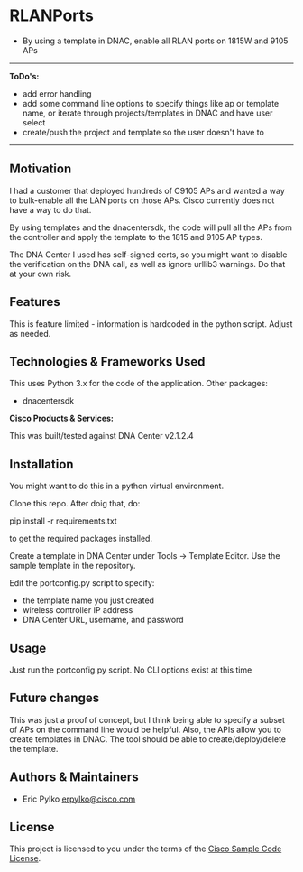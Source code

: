 # RLANPorts

* By using a template in DNAC, enable all RLAN ports on 1815W and 9105 APs

---

**ToDo's:**

 - add error handling
 - add some command line options to specify things like ap or template name,
   or iterate through projects/templates in DNAC and have user select
 - create/push the project and template so the user doesn't have to

---

## Motivation

I had a customer that deployed hundreds of C9105 APs and wanted a way to bulk-enable
all the LAN ports on those APs. Cisco currently does not have a way to do that.

By using templates and the dnacentersdk, the code will pull all the APs from the controller
and apply the template to the 1815 and 9105 AP types.

The DNA Center I used has self-signed certs, so you might want to disable the verification
on the DNA call, as well as ignore urllib3 warnings. Do that at your own risk.

## Features

This is feature limited - information is hardcoded in the python script. Adjust as needed.

## Technologies & Frameworks Used

This uses Python 3.x for the code of the application. Other packages:

 - dnacentersdk

**Cisco Products & Services:**

This was built/tested against DNA Center v2.1.2.4

## Installation

You might want to do this in a python virtual environment.

Clone this repo. After doig that, do:

  pip install -r requirements.txt

to get the required packages installed.

Create a template in DNA Center under Tools -> Template Editor. Use
the sample template in the repository.

Edit the portconfig.py script to specify:
 - the template name you just created
 - wireless controller IP address
 - DNA Center URL, username, and password


## Usage

Just run the portconfig.py script. No CLI options exist at this time


## Future changes

This was just a proof of concept, but I think being able to specify a subset
of APs on the command line would be helpful. Also, the APIs allow you to create
templates in DNAC. The tool should be able to create/deploy/delete the template.

## Authors & Maintainers

- Eric Pylko <erpylko@cisco.com>

## License

This project is licensed to you under the terms of the [Cisco Sample
Code License](./LICENSE).

